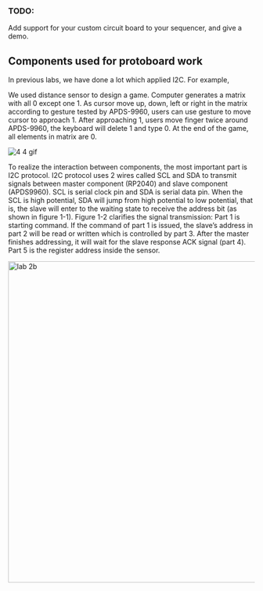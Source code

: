 ### TODO:

Add support for your custom circuit board to your sequencer, and give a demo.

## Components used for protoboard work
In previous labs, we have done a lot which applied I2C. For example,

We used distance sensor to design a game. Computer generates a matrix with all 0 except one 1. As cursor move up, down, left or right in the matrix according to gesture tested by APDS-9960, users can use gesture to move cursor to approach 1. After approaching 1, users move finger twice around APDS-9960, the keyboard will delete 1 and type 0. At the end of the game, all elements in matrix are 0.

![4 4 gif](https://user-images.githubusercontent.com/114196821/192076289-c3b3bcab-0912-4a18-842c-9e16174ceb31.gif)

To realize the interaction between components, the most important part is I2C protocol. I2C protocol uses 2 wires called SCL and SDA to transmit signals between master component (RP2040) and slave component (APDS9960). SCL is serial clock pin and SDA is serial data pin. When the SCL is high potential, SDA will jump from high potential to low potential, that is, the slave will enter to the waiting state to receive the address bit (as shown in figure 1-1). Figure 1-2 clarifies the signal transmission: Part 1 is starting command. If the command of part 1 is issued, the slave’s address in part 2 will be read or written which is controlled by part 3. After the master finishes addressing, it will wait for the slave response ACK signal (part 4). Part 5 is the register address inside the sensor.

<img width="656" alt="lab 2b" src="https://user-images.githubusercontent.com/114196821/200091745-4011c69c-05f8-4d44-a16e-02ff5f218634.PNG">

